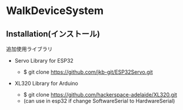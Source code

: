 # WalkDeviceSystem
## Installation(インストール)

追加使用ライブラリ
- Servo Library for ESP32
	- $ git clone https://github.com/jkb-git/ESP32Servo.git

- XL320 Library for Arduino
	- $ git clone https://github.com/hackerspace-adelaide/XL320.git
  - (can use in esp32 if change SoftwareSerial to HardwareSerial)
